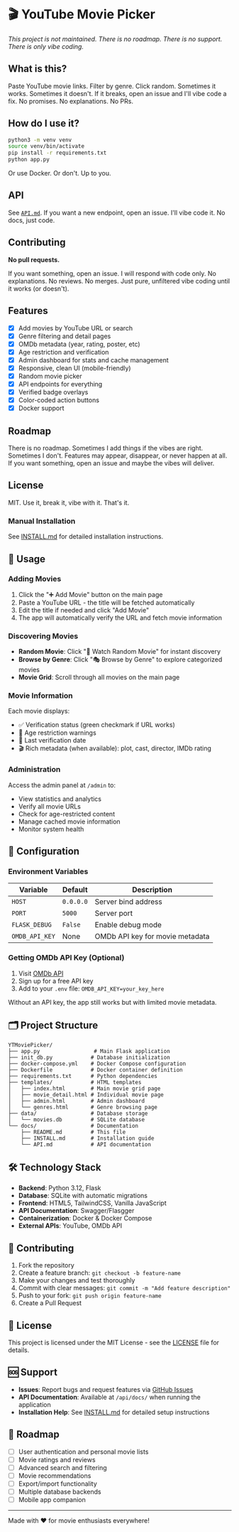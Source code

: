 

# 🎬 YouTube Movie Picker

_This project is not maintained. There is no roadmap. There is no support. There is only vibe coding._

## What is this?

Paste YouTube movie links. Filter by genre. Click random. Sometimes it works. Sometimes it doesn't. If it breaks, open an issue and I'll vibe code a fix. No promises. No explanations. No PRs.

## How do I use it?

```sh
python3 -m venv venv
source venv/bin/activate
pip install -r requirements.txt
python app.py
```

Or use Docker. Or don't. Up to you.

## API

See [`API.md`](API.md). If you want a new endpoint, open an issue. I'll vibe code it. No docs, just code.

## Contributing

**No pull requests.**

If you want something, open an issue. I will respond with code only. No explanations. No reviews. No merges. Just pure, unfiltered vibe coding until it works (or doesn't).



## Features

- [x] Add movies by YouTube URL or search
- [x] Genre filtering and detail pages
- [x] OMDb metadata (year, rating, poster, etc)
- [x] Age restriction and verification
- [x] Admin dashboard for stats and cache management
- [x] Responsive, clean UI (mobile-friendly)
- [x] Random movie picker
- [x] API endpoints for everything
- [x] Verified badge overlays
- [x] Color-coded action buttons
- [x] Docker support

## Roadmap

There is no roadmap. Sometimes I add things if the vibes are right. Sometimes I don't. Features may appear, disappear, or never happen at all. If you want something, open an issue and maybe the vibes will deliver.

## License

MIT. Use it, break it, vibe with it. That's it.

### Manual Installation

See [INSTALL.md](INSTALL.md) for detailed installation instructions.

## 📖 Usage

### Adding Movies
1. Click the "➕ Add Movie" button on the main page
2. Paste a YouTube URL - the title will be fetched automatically
3. Edit the title if needed and click "Add Movie"
4. The app will automatically verify the URL and fetch movie information

### Discovering Movies
- **Random Movie**: Click "🎲 Watch Random Movie" for instant discovery
- **Browse by Genre**: Click "🎭 Browse by Genre" to explore categorized movies
- **Movie Grid**: Scroll through all movies on the main page

### Movie Information
Each movie displays:
- ✅ Verification status (green checkmark if URL works)
- 🔞 Age restriction warnings
- 📅 Last verification date
- 🎬 Rich metadata (when available): plot, cast, director, IMDb rating

### Administration
Access the admin panel at `/admin` to:
- View statistics and analytics
- Verify all movie URLs
- Check for age-restricted content
- Manage cached movie information
- Monitor system health

## 🔧 Configuration

### Environment Variables

| Variable | Default | Description |
|----------|---------|-------------|
| `HOST` | `0.0.0.0` | Server bind address |
| `PORT` | `5000` | Server port |
| `FLASK_DEBUG` | `False` | Enable debug mode |
| `OMDB_API_KEY` | None | OMDb API key for movie metadata |

### Getting OMDb API Key (Optional)

1. Visit [OMDb API](http://www.omdbapi.com/)
2. Sign up for a free API key
3. Add to your `.env` file: `OMDB_API_KEY=your_key_here`

Without an API key, the app still works but with limited movie metadata.

## 🗂️ Project Structure

```
YTMoviePicker/
├── app.py                 # Main Flask application
├── init_db.py            # Database initialization
├── docker-compose.yml    # Docker Compose configuration
├── Dockerfile            # Docker container definition
├── requirements.txt      # Python dependencies
├── templates/            # HTML templates
│   ├── index.html        # Main movie grid page
│   ├── movie_detail.html # Individual movie page
│   ├── admin.html        # Admin dashboard
│   └── genres.html       # Genre browsing page
├── data/                 # Database storage
│   └── movies.db         # SQLite database
└── docs/                 # Documentation
    ├── README.md         # This file
    ├── INSTALL.md        # Installation guide
    └── API.md            # API documentation
```

## 🛠️ Technology Stack

- **Backend**: Python 3.12, Flask
- **Database**: SQLite with automatic migrations
- **Frontend**: HTML5, TailwindCSS, Vanilla JavaScript
- **API Documentation**: Swagger/Flasgger
- **Containerization**: Docker & Docker Compose
- **External APIs**: YouTube, OMDb API

## 🤝 Contributing

1. Fork the repository
2. Create a feature branch: `git checkout -b feature-name`
3. Make your changes and test thoroughly
4. Commit with clear messages: `git commit -m "Add feature description"`
5. Push to your fork: `git push origin feature-name`
6. Create a Pull Request

## 📝 License

This project is licensed under the MIT License - see the [LICENSE](LICENSE) file for details.

## 🆘 Support

- **Issues**: Report bugs and request features via [GitHub Issues](https://github.com/your-username/YTMoviePicker/issues)
- **API Documentation**: Available at `/api/docs/` when running the application
- **Installation Help**: See [INSTALL.md](INSTALL.md) for detailed setup instructions

## 🎯 Roadmap

- [ ] User authentication and personal movie lists
- [ ] Movie ratings and reviews
- [ ] Advanced search and filtering
- [ ] Movie recommendations
- [ ] Export/import functionality
- [ ] Multiple database backends
- [ ] Mobile app companion

---

Made with ❤️ for movie enthusiasts everywhere!
